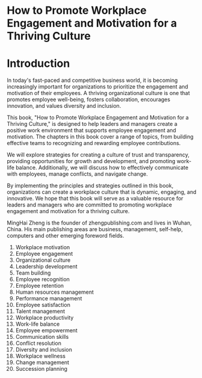 # How to Promote Workplace Engagement and Motivation for a Thriving Culture

# Introduction

In today's fast-paced and competitive business world, it is becoming increasingly important for organizations to prioritize the engagement and motivation of their employees. A thriving organizational culture is one that promotes employee well-being, fosters collaboration, encourages innovation, and values diversity and inclusion.

This book, "How to Promote Workplace Engagement and Motivation for a Thriving Culture," is designed to help leaders and managers create a positive work environment that supports employee engagement and motivation. The chapters in this book cover a range of topics, from building effective teams to recognizing and rewarding employee contributions.

We will explore strategies for creating a culture of trust and transparency, providing opportunities for growth and development, and promoting work-life balance. Additionally, we will discuss how to effectively communicate with employees, manage conflicts, and navigate change.

By implementing the principles and strategies outlined in this book, organizations can create a workplace culture that is dynamic, engaging, and innovative. We hope that this book will serve as a valuable resource for leaders and managers who are committed to promoting workplace engagement and motivation for a thriving culture.

MingHai Zheng is the founder of zhengpublishing.com and lives in Wuhan, China. His main publishing areas are business, management, self-help, computers and other emerging foreword fields.



1. Workplace motivation
2. Employee engagement
3. Organizational culture
4. Leadership development
5. Team building
6. Employee recognition
7. Employee retention
8. Human resources management
9. Performance management
10. Employee satisfaction
11. Talent management
12. Workplace productivity
13. Work-life balance
14. Employee empowerment
15. Communication skills
16. Conflict resolution
17. Diversity and inclusion
18. Workplace wellness
19. Change management
20. Succession planning

